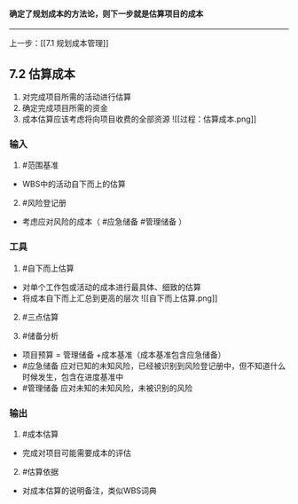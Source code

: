 #### 确定了规划成本的方法论，则下一步就是估算项目的成本
---
上一步：[[7.1 规划成本管理]]

## 7.2 估算成本
1. 对完成项目所需的活动进行估算
2. 确定完成项目所需的资金
3. 成本估算应该考虑将向项目收费的全部资源
![[过程：估算成本.png]]

### 输入
1. #范围基准 
- WBS中的活动自下而上的估算

2. #风险登记册
- 考虑应对风险的成本（ #应急储备 #管理储备 ）

### 工具
1. #自下而上估算 
- 对单个工作包或活动的成本进行最具体、细致的估算
- 将成本自下而上汇总到更高的层次
![[自下而上估算.png]]

2. #三点估算

3. #储备分析 
- 项目预算 = 管理储备 +成本基准（成本基准包含应急储备）
- #应急储备 应对已知的未知风险，已经被识别到风险登记册中，但不知道什么时候发生，包含在进度基准中
- #管理储备 应对未知的未知风险，未被识别的风险

### 输出
1. #成本估算
- 完成对项目可能需要成本的评估

2. #估算依据 
- 对成本估算的说明备注，类似WBS词典